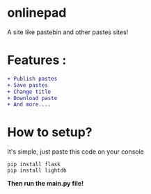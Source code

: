 # onlinepad
A site like pastebin and other pastes sites! 


# **Features** :

```diff
+ Publish pastes
+ Save pastes
+ Change title
+ Download paste
+ And more....
```
# How to setup? 

It's simple, just paste this code on your console

```batch
pip install flask 
pip install lightdb
```

**Then run the main.py file!**
